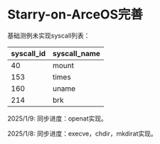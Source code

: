 # Starry-on-ArceOS完善

基础测例未实现syscall列表：

| syscall_id | syscall_name |
| ---------- | ------------ |
| 40         | mount        |
| 153        | times        |
| 160        | uname        |
| 214        | brk          |

2025/1/9: 同步进度：openat实现。

2025/1/8: 同步进度：execve，chdir，mkdirat实现。